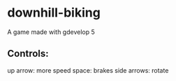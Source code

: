 # downhill-biking
A game made with gdevelop 5

## Controls:
up arrow: more speed
space: brakes
side arrows: rotate
